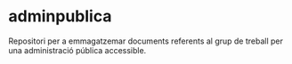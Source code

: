 # adminpublica
Repositori per a emmagatzemar documents referents al grup de treball per una administració pública accessible.
